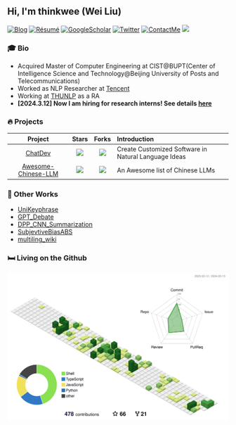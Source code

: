 ## Hi, I'm thinkwee (Wei Liu)
[![Blog](http://img.shields.io/badge/-Blog-blue?style=flat-square&logo=hexo&logoColor=white)](https://thinkwee.top) 
[![Résumé](https://img.shields.io/badge/Résumé-green?style=flat-square&logo=aboutdotme&logoColor=white)](https://thinkwee.top/about/)
[![GoogleScholar](https://img.shields.io/badge/GoogleScholar-orange?style=flat-square&logo=google-scholar&logoColor=white&link=https://scholar.google.com/citations?view_op=list_works&hl=en&user=QvW2leIAAAAJ)](https://scholar.google.com/citations?view_op=list_works&hl=en&user=QvW2leIAAAAJ)
[![Twitter](https://img.shields.io/badge/Twitter-black?style=flat-square&logo=Twitter&logoColor=white&link=https://twitter.com/thinkwee2767)](https://twitter.com/thinkwee2767)
[![ContactMe](https://img.shields.io/badge/ContactMe-red?style=flat-square&logo=Gmail&logoColor=white&link=mailto:thinkwee2767@gmail.com)](mailto:thinkwee2767@gmail.com)
![](https://komarev.com/ghpvc/?username=thinkwee)

### 🎓 Bio
- Acquired Master of Computer Engineering at CIST@BUPT(Center of Intelligence Science and Technology@Beijing University of Posts and Telecommunications)
- Worked as NLP Researcher at [Tencent](https://www.tencent.com/en-us/about.html)
- Working at [THUNLP](https://nlp.csai.tsinghua.edu.cn/) as a RA
- **[2024.3.12] Now I am hiring for research interns! See details [here](https://thinkwee.top/hiring/)**

### 🔥 Projects

| Project | Stars | Forks | Introduction |
| :----:  | :----: | :----: | :---- |
| [ChatDev](https://github.com/OpenBMB/ChatDev) | ![](https://img.shields.io/github/stars/OpenBMB/ChatDev?color=F4B0A5&logo=Undertale&logoColor=FB6571) | ![](https://img.shields.io/github/forks/OpenBMB/ChatDev?color=E4C994&logo=Handshake&logoColor=D6E19C) | Create Customized Software in Natural Language Ideas |
| [Awesome-Chinese-LLM](https://github.com/HqWu-HITCS/Awesome-Chinese-LLM) | ![](https://img.shields.io/github/stars/HqWu-HITCS/Awesome-Chinese-LLM?color=F4B0A5&logo=Undertale&logoColor=FB6571) | ![](https://img.shields.io/github/forks/HqWu-HITCS/Awesome-Chinese-LLM?color=E4C994&logo=Handshake&logoColor=D6E19C) | An Awesome list of Chinese LLMs |

### 🔧 Other Works
- [UniKeyphrase](https://github.com/thinkwee/UniKeyphrase)
- [GPT_Debate](https://github.com/thinkwee/GPT_debate)
- [DPP_CNN_Summarization](https://github.com/thinkwee/DPP_CNN_Summarization)
- [SubjevtiveBiasABS](https://github.com/thinkwee/SubjectiveBiasABS)
- [multiling_wiki](https://github.com/thinkwee/multiling2019_wiki)


### 🛏️ Living on the Github
![](./profile-3d-contrib/profile-green-animate.svg)
